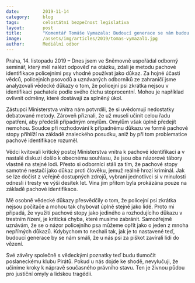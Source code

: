 ```yaml
---
date:         2019-11-14
category:     blog
tags:         celostátní bezpečnost legislativa
layout:       post
title:        "Komentář Tomáše Vymazala: Budoucí generace se nám budou smát, že u nás psi za piškot posílali lidi do vězení "
image:        /assets/img/articles/2019/tomas-vymazal1.jpg
author:       Mediální odbor
---
```


 

Praha, 14. listopadu 2019 – Dnes jsem ve Sněmovně uspořádal odborný seminář, který měl nalézt odpověď na otázku, zdali je metodu pachové identifikace policejními psy vhodné používat jako důkaz. Za hojné účasti vědců, policejních psovodů a uznávaných odborníků ze zahraničí jsme analyzovali vědecké důkazy o tom, že policejní psi zkrátka nejsou v identifikaci pachatele podle svého čichu stoprocentní. Mohou je například ovlivnit odměny, které dostávají za splněný úkol. 

Zástupci Ministerstva vnitra nám potvrdili, že si uvědomují nedostatky debatované metody. Zároveň přiznali, že už museli učinit celou řadu opatření, aby předešli případným omylům. Omylům však úplně předejít nemohou. Soudce při rozhodování k případnému důkazu ve formě pachové stopy přihlíží na základě znaleckého posudku, aniž by při tom problematice pachové identifikace rozuměl. 

Vědci kvitovali kritický postoj Ministerstva vnitra k pachové identifikaci a v nastalé diskuzi došlo k obecnému souhlasu, že jsou oba názorové tábory vlastně na stejné lodi. Přesto si odborníci stáli za tím, že pachové stopy samotné nestačí jako důkaz proti člověku, jemuž reálně hrozí kriminál. Jak se lze dočíst z veřejně dostupných zdrojů, vybraní jednotlivci si v minulosti odnesli i tresty ve výši desítek let. Vina jim přitom byla prokázána pouze na základě pachové identifikace. 

Mě osobně vědecké důkazy přesvědčily o tom, že policejní psi zkrátka nejsou počítače a mohou tak chybovat úplně stejně jako lidé. Proto mi připadá, že využití pachové stopy jako jediného a rozhodujícího důkazu v trestním řízení, je kritická chyba, které musíme zabránit. Samozřejmě uznávám, že se o názor policejního psa můžeme opřít jako o jeden z mnoha nepřímých důkazů. Kdybychom to nechali tak, jak je to nastavené teď, budoucí generace by se nám smáli, že u nás psi za piškot zavírali lidi do vězení.

Své závěry společně s vědeckými poznatky teď budu tlumočit poslaneckému klubu Pirátů. Pokud u nás dojde ke shodě, nevylučuji, že učiníme kroky k nápravě současného právního stavu. Ten je živnou půdou pro justiční omyly a lidskou tragédii. 
